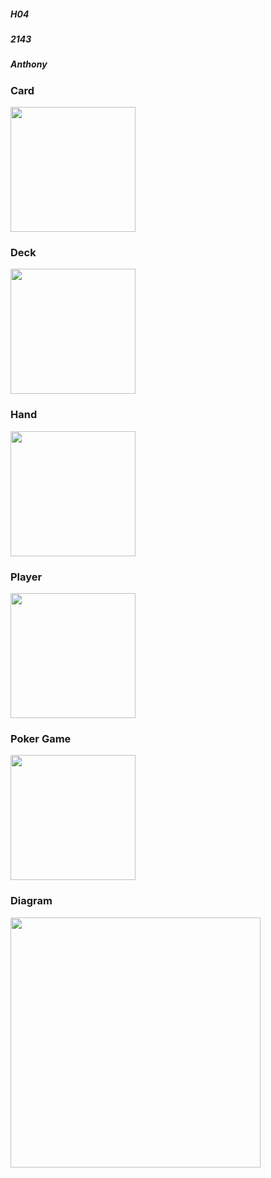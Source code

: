 ##### H04
##### 2143
##### Anthony
                                
                             

### Card

<img src="https://cs.msutexas.edu/~griffin/zcloud/zcloud-files/draw.io.person" width="200">

### Deck

<img src="https://cs.msutexas.edu/~griffin/zcloud/zcloud-files/draw.io.street" width="200">

### Hand

<img src="https://cs.msutexas.edu/~griffin/zcloud/zcloud-files/draw.io.student" width="200">

### Player

<img src="https://cs.msutexas.edu/~griffin/zcloud/zcloud-files/draw.io.professor" width="200">

### Poker Game

<img src="https://cs.msutexas.edu/~griffin/zcloud/zcloud-files/draw.io.professor" width="200">

### Diagram

<img src="draw.io.wholething" width="400">
